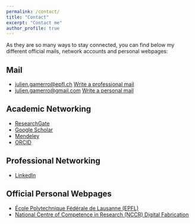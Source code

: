 ```yaml
---
permalink: /contact/
title: "Contact"
excerpt: "Contact me"
author_profile: true
---
```

As they are so many ways to stay connected, you can find below my different official mails, network accounts and personal webpages:

Mail
------
* julien.gamerro@epfl.ch    [Write a professional mail](mailto:julien.gamerro@epfl.ch)
* julien.gamerro@gmail.com  [Write a personal mail](mailto:julien.gamerro@gmail.com)

Academic Networking
------
* [ResearchGate](https://www.researchgate.net/profile/Julien_Gamerro)
* [Google Scholar](https://scholar.google.com/citations?user=OdyQHEEAAAAJ&hl=en)
* [Mendeley](https://www.mendeley.com/profiles/julien-gamerro/)
* [ORCID](https://orcid.org/0000-0001-7802-5345)

Professional Networking
------
* [LinkedIn](https://www.linkedin.com/in/juliengamerro/?locale=en_US)

Official Personal Webpages
------
* [École Polytechnique Fédérale de Lausanne (EPFL)](https://people.epfl.ch/julien.gamerro?lang=en)
* [National Centre of Competence in Research (NCCR) Digital Fabrication](http://www.dfab.ch/twofolio/julien-gamerro-2/)
